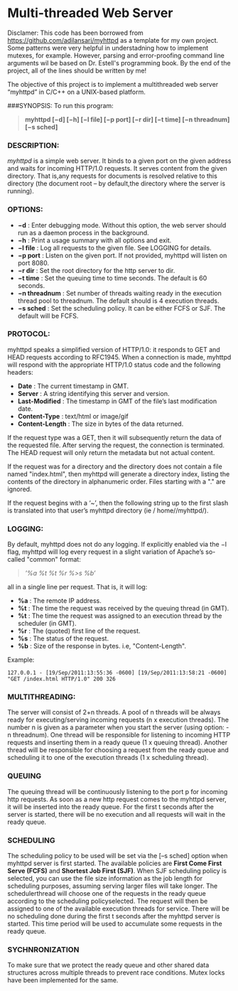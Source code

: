 # Multi-threaded Web Server

Disclamer: This code has been borrowed from https://github.com/adilansari/myhttpd as a template for my own project. Some patterns were very helpful in understadning how to implement mutexes, for example. However, parsing and error-proofing command line arguments wil be based on Dr. Estell's programming book. By the end of the project, all of the lines should be written by me!

The objective of this project is to implement a multithreaded web server “myhttpd” in C/C++ on a UNIX-based platform.

###SYNOPSIS: 
To run this program:
> **myhttpd [−d] [−h] [−l file] [−p port] [−r dir] [−t time] [−n threadnum] [−s sched]**


### DESCRIPTION: 
_myhttpd_ is a simple web server. It binds to a given port on the given address
and waits for incoming HTTP/1.0 requests. It serves content from the given directory. That is,any requests for documents is resolved relative to this directory (the document root – by default,the directory where the server is running).


### OPTIONS:
*	**−d** : Enter debugging mode. Without this option, the web server should run as a daemon process in the background.
*	**−h** : Print a usage summary with all options and exit.
*	**−l file** : Log all requests to the given file. See LOGGING for details.
*	**−p port** : Listen on the given port. If not provided, myhttpd will listen on port 8080.
*	**−r dir** : Set the root directory for the http server to dir.
*	**−t time** : Set the queuing time to time seconds. The default is 60 seconds.
*	**−n threadnum** : Set number of threads waiting ready in the execution thread pool to threadnum. The default should is 4 execution threads.
*	**−s sched** : Set the scheduling policy. It can be either FCFS or SJF. The default will be FCFS.


### PROTOCOL:
myhttpd speaks a simplified version of HTTP/1.0: it responds to GET and HEAD requests
according to RFC1945. When a connection is made, myhttpd will respond with the appropriate HTTP/1.0 status code and the following headers:

*	**Date** : The current timestamp in GMT.
*	**Server** : A string identifying this server and version.
*	**Last-Modified** : The timestamp in GMT of the file’s last modification date.
*	**Content-Type** : text/html or image/gif
*	**Content-Length** : The size in bytes of the data returned.

If the request type was a GET, then it will subsequently return the data of the requested file. After serving the request, the connection is terminated. The HEAD request will only return the metadata but not actual content.

If the request was for a directory and the directory does not contain a file named "index.html", then myhttpd will generate a directory index, listing the contents of the directory in alphanumeric order. Files starting with a "." are ignored.

If the request begins with a ‘~’, then the following string up to the first slash is translated into that user’s myhttpd directory (ie / home/<user>/myhttpd/).


### LOGGING:
By default, myhttpd does not do any logging. If explicitly enabled via the −l flag, myhttpd will log every request in a slight variation of Apache’s so-called "common" format: 
> *’%a %t %t %r %>s %b’*

all in a single line per request. That is, it will log:

*	**%a** : The remote IP address.
*	**%t** : The time the request was received by the queuing thread (in GMT).
*	**%t** : The time the request was assigned to an execution thread by the scheduler (in GMT).
*	**%r** : The (quoted) first line of the request.
*	**%s** : The status of the request.
*	**%b** : Size of the response in bytes. i.e, "Content-Length".

Example:

	127.0.0.1 - [19/Sep/2011:13:55:36 -0600] [19/Sep/2011:13:58:21 -0600] "GET /index.html HTTP/1.0" 200 326


### MULTITHREADING:
The server will consist of 2+n threads. A pool of n threads will be always ready for
executing/serving incoming requests (n x execution threads). The number n is given as a
parameter when you start the server (using option: -n threadnum). One thread will be responsible for listening to incoming HTTP requests and inserting them in a ready queue (1 x queuing thread). Another thread will be responsible for choosing a request from the ready queue and scheduling it to one of the execution threads (1 x scheduling thread).


### QUEUING
The queuing thread will be continuously listening to the port p for incoming http requests. As soon as a new http request comes to the myhttpd server, it will be inserted into the ready queue. For the first t seconds after the server is started, there will be no execution and all requests will wait in the ready queue.


### SCHEDULING
The scheduling policy to be used will be set via the [–s sched] option when myhttpd server is first started. The available policies are **First Come First Serve (FCFS)** and **Shortest Job First (SJF)**. When SJF scheduling policy is selected, you can use the file size information as the job length for scheduling purposes, assuming serving larger files will take longer. The schedulerthread will choose one of the requests in the ready queue according to the scheduling policyselected. The request will then be assigned to one of the available execution threads for service. There will be no scheduling done during the first t seconds after the myhttpd server is started. This time period will be used to accumulate some requests in the ready queue.


### SYCHNRONIZATION
To make sure that we protect the ready queue and other shared data structures across
multiple threads to prevent race conditions. Mutex locks have been implemented for the same.
